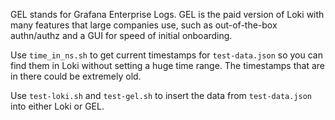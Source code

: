 GEL stands for Grafana Enterprise Logs. GEL is the paid version of Loki with many features that large companies use, such as out-of-the-box authn/authz and a GUI for speed of initial onboarding.


Use `time_in_ns.sh` to get current timestamps for `test-data.json` so you can find them in Loki without setting a huge time range. The timestamps that are in there could be extremely old.

Use `test-loki.sh` and `test-gel.sh` to insert the data from `test-data.json` into either Loki or GEL.